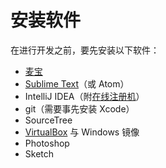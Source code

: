 # 安装软件

在进行开发之前，要先安装以下软件：

* [麦宝](http://www.macabc.com/ "麦宝")
* [Sublime Text](http://www.sublimetext.com/ "Sublime Text")（或 Atom）
* IntelliJ IDEA（附[在线注册机](http://macabc.com/detail.htm?app_id=4 "IntelliJ IDEA 在线注册机")）
* git（需要事先安装 Xcode）
* SourceTree
* [VirtualBox](http://rj.baidu.com/soft/detail/25850.html) 与 Windows 镜像
* Photoshop
* Sketch
